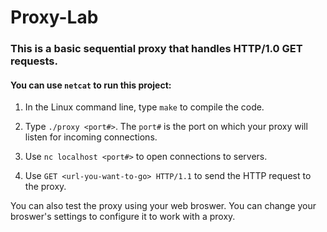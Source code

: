 # Proxy-Lab

### This is a basic sequential proxy that handles HTTP/1.0 GET requests.

#### You can use `netcat` to run this project:
1. In the Linux command line, type `make` to compile the code.

2. Type `./proxy <port#>`. The `port#` is the port on which your proxy will listen for incoming connections.

3. Use `nc localhost <port#>` to open connections to servers.

4. Use `GET <url-you-want-to-go> HTTP/1.1` to send the HTTP request to the proxy.

You can also test the proxy using your web broswer. You can change your broswer's settings to configure it to work with a proxy. 
